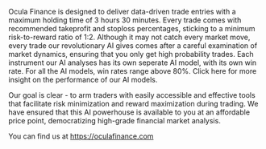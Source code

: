 Ocula Finance is designed to deliver data-driven trade entries with a maximum holding time of 3 hours 30 minutes. Every trade comes with recommended takeprofit and stoploss percentages, sticking to a minimum risk-to-reward ratio of 1:2. Although it may not catch every market move, every trade our revolutionary AI gives comes after a careful examination of market dynamics, ensuring that you only get high probability trades. Each instrument our AI analyses has its own seperate AI model, with its own win rate. For all the AI models, win rates range above 80%. Click here for more insight on the performance of our AI models.

Our goal is clear - to arm traders with easily accessible and effective tools that facilitate risk minimization and reward maximization during trading. We have ensured that this AI powerhouse is available to you at an affordable price point, democratizing high-grade financial market analysis.

You can find us at https://oculafinance.com
